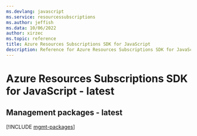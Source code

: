 ```yaml
---
ms.devlang: javascript
ms.service: resourcessubscriptions
ms.author: jeffish
ms.data: 10/06/2022
author: xirzec
ms.topic: reference
title: Azure Resources Subscriptions SDK for JavaScript
description: Reference for Azure Resources Subscriptions SDK for JavaScript
---
```

# Azure Resources Subscriptions SDK for JavaScript - latest

## Management packages - latest
[!INCLUDE [mgmt-packages](resources-subscriptions-mgmt-index.md)]